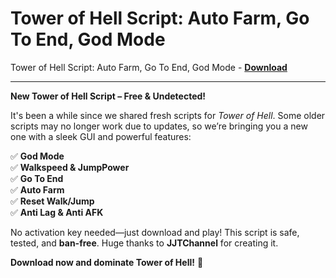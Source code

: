 <h1>Tower of Hell Script: Auto Farm, Go To End, God Mode</h1>

Tower of Hell Script: Auto Farm, Go To End, God Mode - **[Download](https://www.dlgram.com/public/files/api.php?shortened=h5BPpF)**


<hr>


**New Tower of Hell Script – Free &amp; Undetected!**  

It's been a while since we shared fresh scripts for *Tower of Hell*. Some older scripts may no longer work due to updates, so we’re bringing you a new one with a sleek GUI and powerful features:  

✅ **God Mode**  
✅ **Walkspeed &amp; JumpPower**  
✅ **Go To End**  
✅ **Auto Farm**  
✅ **Reset Walk/Jump**  
✅ **Anti Lag &amp; Anti AFK**  

No activation key needed—just download and play! This script is safe, tested, and **ban-free**. Huge thanks to **JJTChannel** for creating it.  

**Download now and dominate Tower of Hell!** 🚀